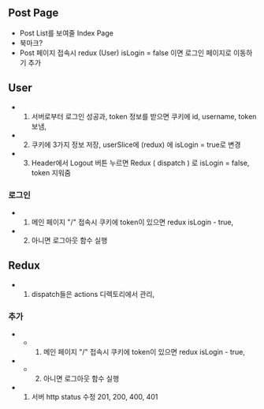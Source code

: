 ## Post Page
* Post List를 보여줄 Index Page
* 북마크? 
* Post 페이지 접속시 redux (User) isLogin = false 이면 로그인 페이지로 이동하기 추가 

## User
* 1. 서버로부터 로그인 성공과, token 정보를 받으면 쿠키에 id, username, token 보냄, 
* 2. 쿠키에 3가지 정보 저장, userSlice에 (redux) 에 isLogin = true로 변경 
* 3. Header에서 Logout 버튼 누르면 Redux ( dispatch ) 로 isLogin = false, token 지워줌 

### 로그인
* 1. 메인 페이지 "/" 접속시 쿠키에 token이 있으면 redux isLogin - true, 
* 2. 아니면 로그아웃 함수 실행

## Redux 
* 1. dispatch들은 actions 디렉토리에서 관리, 


### 추가
* * 1. 메인 페이지 "/" 접속시 쿠키에 token이 있으면 redux isLogin - true, 
* * 2. 아니면 로그아웃 함수 실행

* 1. 서버 http status 수정 201, 200, 400, 401
